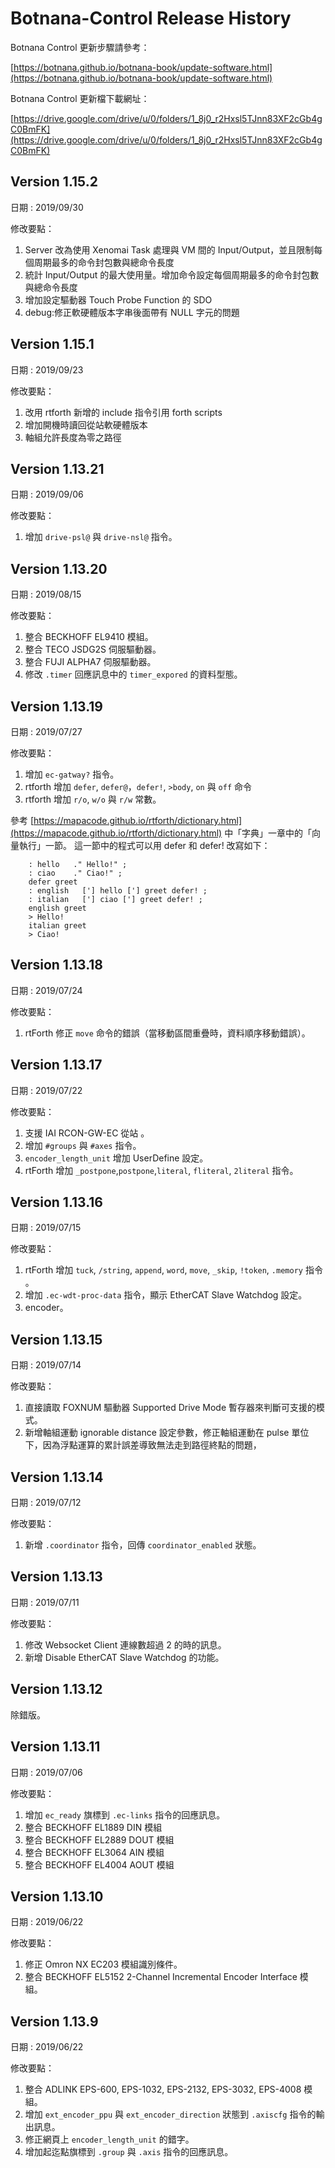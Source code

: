 # Botnana-Control Release History

Botnana Control 更新步驟請參考：

[https://botnana.github.io/botnana-book/update-software.html](https://botnana.github.io/botnana-book/update-software.html)

Botnana Control 更新檔下載網址：

[https://drive.google.com/drive/u/0/folders/1_8j0_r2Hxsl5TJnn83XF2cGb4gC0BmFK](https://drive.google.com/drive/u/0/folders/1_8j0_r2Hxsl5TJnn83XF2cGb4gC0BmFK)

## Version 1.15.2

日期 : 2019/09/30

修改要點：

1. Server 改為使用 Xenomai Task 處理與 VM 間的 Input/Output，並且限制每個周期最多的命令封包數與總命令長度
2. 統計 Input/Output 的最大使用量。增加命令設定每個周期最多的命令封包數與總命令長度
3. 增加設定驅動器 Touch Probe Function 的 SDO
4. debug:修正軟硬體版本字串後面帶有 NULL 字元的問題

## Version 1.15.1

日期 : 2019/09/23

修改要點：

1. 改用 rtforth 新增的 include 指令引用 forth scripts
2. 增加開機時讀回從站軟硬體版本
3. 軸組允許長度為零之路徑

## Version 1.13.21

日期 : 2019/09/06

修改要點：

1. 增加 `drive-psl@` 與 `drive-nsl@` 指令。


## Version 1.13.20

日期 : 2019/08/15

修改要點：

1. 整合 BECKHOFF EL9410 模組。
2. 整合 TECO JSDG2S 伺服驅動器。
3. 整合 FUJI ALPHA7 伺服驅動器。
4. 修改 `.timer` 回應訊息中的 `timer_expored` 的資料型態。

## Version 1.13.19

日期 : 2019/07/27

修改要點：

1. 增加 `ec-gatway?` 指令。
2. rtforth 增加 `defer`, `defer@`，`defer!`, `>body`, `on` 與 `off` 命令
3. rtforth 增加  `r/o`, `w/o` 與 `r/w` 常數。

參考 [https://mapacode.github.io/rtforth/dictionary.html](https://mapacode.github.io/rtforth/dictionary.html) 中「字典」一章中的「向量執行」一節。
這一節中的程式可以用 defer 和 defer! 改寫如下：

```
    : hello   ." Hello!" ;
    : ciao    ." Ciao!" ;
    defer greet
    : english   ['] hello ['] greet defer! ;
    : italian   ['] ciao ['] greet defer! ;
    english greet
    > Hello!
    italian greet
    > Ciao!

```

## Version 1.13.18

日期 : 2019/07/24

修改要點：

1. rtForth 修正 `move` 命令的錯誤（當移動區間重疊時，資料順序移動錯誤）。 


## Version 1.13.17

日期 : 2019/07/22

修改要點：

1. 支援 IAI RCON-GW-EC 從站 。
2. 增加 `#groups` 與 `#axes` 指令。
3. `encoder_length_unit` 增加 UserDefine 設定。
4. rtForth 增加 `_postpone`,`postpone`,`literal`, `fliteral`, `2literal` 指令。 

## Version 1.13.16

日期 : 2019/07/15

修改要點：

1. rtForth 增加 `tuck`, `/string`, `append`, `word`, `move`, `_skip`, `!token`, `.memory` 指令 。
2. 增加 `.ec-wdt-proc-data` 指令，顯示 EtherCAT Slave Watchdog 設定。
3. encoder。

## Version 1.13.15

日期 : 2019/07/14

修改要點：

1. 直接讀取 FOXNUM 驅動器 Supported Drive Mode 暫存器來判斷可支援的模式。
2. 新增軸組運動 ignorable distance 設定參數，修正軸組運動在 pulse 單位下，因為浮點運算的累計誤差導致無法走到路徑終點的問題，

## Version 1.13.14

日期 : 2019/07/12

修改要點：

1. 新增 `.coordinator` 指令，回傳 `coordinator_enabled` 狀態。

## Version 1.13.13

日期 : 2019/07/11

修改要點：

1. 修改 Websocket Client 連線數超過 2 的時的訊息。
2. 新增 Disable EtherCAT Slave Watchdog 的功能。  

## Version 1.13.12

除錯版。

## Version 1.13.11

日期 : 2019/07/06

修改要點：

1. 增加 `ec_ready` 旗標到 `.ec-links` 指令的回應訊息。
2. 整合 BECKHOFF EL1889 DIN 模組
3. 整合 BECKHOFF EL2889 DOUT 模組
4. 整合 BECKHOFF EL3064 AIN 模組
5. 整合 BECKHOFF EL4004 AOUT 模組

## Version 1.13.10

日期 : 2019/06/22

修改要點：

1. 修正 Omron NX EC203 模組識別條件。
2. 整合 BECKHOFF EL5152 2-Channel Incremental Encoder Interface 模組。

## Version 1.13.9

日期 : 2019/06/22

修改要點：

1. 整合 ADLINK EPS-600, EPS-1032, EPS-2132, EPS-3032, EPS-4008 模組。
2. 增加 `ext_encoder_ppu` 與 `ext_encoder_direction` 狀態到 `.axiscfg` 指令的輸出訊息。
3. 修正網頁上 `encoder_length_unit` 的錯字。
4. 增加起迄點旗標到 `.group` 與 `.axis` 指令的回應訊息。


